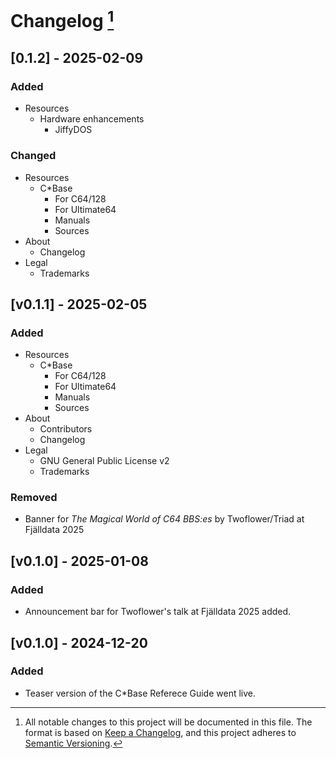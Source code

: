 <!---
## [Unreleased]
### Added
### Changed
### Deprecated
### Removed
### Fixed
--->

# Changelog [^1]

## [0.1.2] - 2025-02-09
### Added
- Resources
    - Hardware enhancements
        - JiffyDOS

### Changed
- Resources
    - C*Base
        - For C64/128
        - For Ultimate64
        - Manuals
        - Sources
- About
    - Changelog
- Legal
    - Trademarks

## [v0.1.1] - 2025-02-05
### Added
- Resources
    - C*Base
        - For C64/128
        - For Ultimate64
        - Manuals
        - Sources
- About
    - Contributors
    - Changelog
- Legal
    - GNU General Public License v2
    - Trademarks

### Removed
- Banner for _The Magical World of C64 BBS:es_ by Twoflower/Triad at Fjälldata 2025

## [v0.1.0] - 2025-01-08

### Added
- Announcement bar for Twoflower's talk at Fjälldata 2025 added.

## [v0.1.0] - 2024-12-20

### Added
- Teaser version of the C\*Base Referece Guide went live.

[^1]:
    All notable changes to this project will be documented in this file.
    The format is based on [Keep a Changelog](https://keepachangelog.com/en/1.1.0/), and this project adheres to [Semantic Versioning](https://semver.org/spec/v2.0.0.html).

